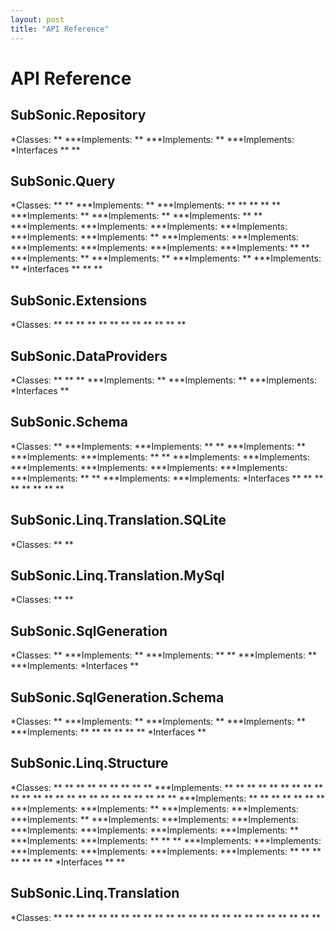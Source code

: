 ```yaml
---
layout: post
title: "API Reference"
---
```


# API Reference



<h2> SubSonic.Repository </h2>

  *Classes: **
 ***Implements: 
 **
 ***Implements: 
 **
 ***Implements: 
 *Interfaces **
 **
   

<h2> SubSonic.Query </h2>

  *Classes: **
 **
 ***Implements: 
 **
 ***Implements: 
 **
 **
 **
 **
 **
 ***Implements: 
 **
 ***Implements: 
 **
 ***Implements: 
 **
 **
 ***Implements: 
 ***Implements: 
 ***Implements: 
 ***Implements: 
 ***Implements: 
 ***Implements: 
 **
 ***Implements: 
 ***Implements: 
 ***Implements: 
 ***Implements: 
 ***Implements: 
 ***Implements: 
 **
 **
 ***Implements: 
 **
 ***Implements: 
 **
 ***Implements: 
 **
 ***Implements: 
 **
 *Interfaces **
 **
 **
  

<h2> SubSonic.Extensions </h2>

  *Classes: **
 **
 **
 **
 **
 **
 **
 **
 **
 **
 **
 **
  

<h2> SubSonic.DataProviders </h2>

  *Classes: **
 **
 **
 ***Implements: 
 **
 ***Implements: 
 **
 ***Implements: 
 *Interfaces **
    

<h2> SubSonic.Schema </h2>

  *Classes: **
 ***Implements: 
 ***Implements: 
 **
 **
 ***Implements: 
 **
 ***Implements: 
 ***Implements: 
 **
 **
 ***Implements: 
 ***Implements: 
 ***Implements: 
 ***Implements: 
 ***Implements: 
 ***Implements: 
 ***Implements: 
 **
 **
 ***Implements: 
 ***Implements: 
 *Interfaces **
 **
 **
 **
 **
 **
 **
 **
  

<h2> SubSonic.Linq.Translation.SQLite </h2>

  *Classes: **
 **
  

<h2> SubSonic.Linq.Translation.MySql </h2>

  *Classes: **
 **
  

<h2> SubSonic.SqlGeneration </h2>

  *Classes: **
 ***Implements: 
 **
 ***Implements: 
 **
 **
 ***Implements: 
 **
 ***Implements: 
 *Interfaces **
  

<h2> SubSonic.SqlGeneration.Schema </h2>

  *Classes: **
 ***Implements: 
 **
 ***Implements: 
 **
 ***Implements: 
 **
 ***Implements: 
 **
 **
 **
 **
 **
 **
 *Interfaces **
   

<h2> SubSonic.Linq.Structure </h2>

  *Classes: **
 **
 **
 **
 **
 **
 **
 **
 **
 ***Implements: 
 **
 **
 **
 **
 **
 **
 **
 **
 **
 **
 **
 **
 **
 **
 **
 **
 **
 **
 **
 **
 **
 **
 **
 **
 ***Implements: 
 **
 **
 **
 **
 **
 **
 **
 ***Implements: 
 ***Implements: 
 **
 ***Implements: 
 ***Implements: 
 ***Implements: 
 **
 ***Implements: 
 ***Implements: 
 ***Implements: 
 ***Implements: 
 ***Implements: 
 ***Implements: 
 ***Implements: 
 **
 ***Implements: 
 ***Implements: 
 **
 **
 **
 ***Implements: 
 ***Implements: 
 ***Implements: 
 ***Implements: 
 ***Implements: 
 ***Implements: 
 **
 **
 **
 **
 **
 **
 **
 *Interfaces **
 **
  

<h2> SubSonic.Linq.Translation </h2>

  *Classes: **
 **
 **
 **
 **
 **
 **
 **
 **
 **
 **
 **
 **
 **
 **
 **
 **
 **
 **
 **
 **
 **
 **
 **

